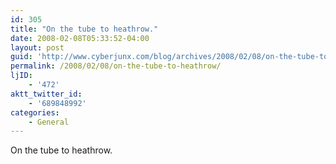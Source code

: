 ```yaml
---
id: 305
title: "On the tube to heathrow."
date: 2008-02-08T05:33:52-04:00
layout: post
guid: 'http://www.cyberjunx.com/blog/archives/2008/02/08/on-the-tube-to-heathrow/'
permalink: /2008/02/08/on-the-tube-to-heathrow/
ljID:
    - '472'
aktt_twitter_id:
    - '689848992'
categories:
    - General
---
```


On the tube to heathrow.